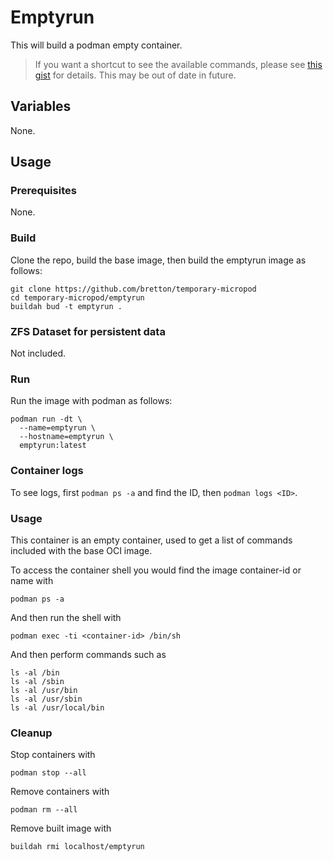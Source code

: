 # Emptyrun

This will build a podman empty container.

> If you want a shortcut to see the available commands, please see [this gist](https://gist.github.com/bretton/7ef755486bcd08894ae3d01ae2df92b2) for details. This may be out of date in future.

## Variables

None.

## Usage

### Prerequisites

None.

### Build

Clone the repo, build the base image, then build the emptyrun image as follows:

```
git clone https://github.com/bretton/temporary-micropod
cd temporary-micropod/emptyrun
buildah bud -t emptyrun .
```

### ZFS Dataset for persistent data

Not included.

### Run

Run the image with podman as follows:

```
podman run -dt \
  --name=emptyrun \
  --hostname=emptyrun \
  emptyrun:latest
```

### Container logs

To see logs, first `podman ps -a` and find the ID, then `podman logs <ID>`.

### Usage

This container is an empty container, used to get a list of commands included with the base OCI image.

To access the container shell you would find the image container-id or name with
```
podman ps -a
```

And then run the shell with
```
podman exec -ti <container-id> /bin/sh
```

And then perform commands such as
```
ls -al /bin
ls -al /sbin
ls -al /usr/bin
ls -al /usr/sbin
ls -al /usr/local/bin
```


### Cleanup

Stop containers with

```
podman stop --all
```

Remove containers with

```
podman rm --all
```

Remove built image with

```
buildah rmi localhost/emptyrun
```

